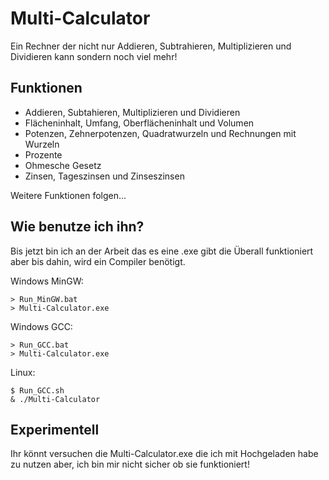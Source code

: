 # Multi-Calculator
Ein Rechner der nicht nur Addieren, Subtrahieren, Multiplizieren und Dividieren kann sondern noch viel mehr!

## Funktionen
- Addieren, Subtahieren, Multiplizieren und Dividieren
- Flächeninhalt, Umfang, Oberflächeninhalt und Volumen
- Potenzen, Zehnerpotenzen, Quadratwurzeln und Rechnungen mit Wurzeln
- Prozente
- Ohmesche Gesetz
- Zinsen, Tageszinsen und Zinseszinsen

Weitere Funktionen folgen...

## Wie benutze ich ihn?
Bis jetzt bin ich an der Arbeit das es eine .exe gibt die Überall funktioniert aber bis dahin,
wird ein Compiler benötigt.

Windows MinGW:
```
> Run_MinGW.bat
> Multi-Calculator.exe
```

Windows GCC:
```
> Run_GCC.bat
> Multi-Calculator.exe
```

Linux:
```
$ Run_GCC.sh
& ./Multi-Calculator
```

## Experimentell
Ihr könnt versuchen die Multi-Calculator.exe die ich mit Hochgeladen habe zu nutzen aber,
ich bin mir nicht sicher ob sie funktioniert!
